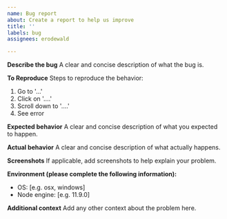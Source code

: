 ```yaml
---
name: Bug report
about: Create a report to help us improve
title: ''
labels: bug
assignees: erodewald

---
```


**Describe the bug**
A clear and concise description of what the bug is.

**To Reproduce**
Steps to reproduce the behavior:
1. Go to '...'
2. Click on '....'
3. Scroll down to '....'
4. See error

**Expected behavior**
A clear and concise description of what you expected to happen.

**Actual behavior**
A clear and concise description of what actually happens.

**Screenshots**
If applicable, add screenshots to help explain your problem.

**Environment (please complete the following information):**
 - OS: [e.g. osx, windows]
 - Node engine: [e.g. 11.9.0]

**Additional context**
Add any other context about the problem here.
